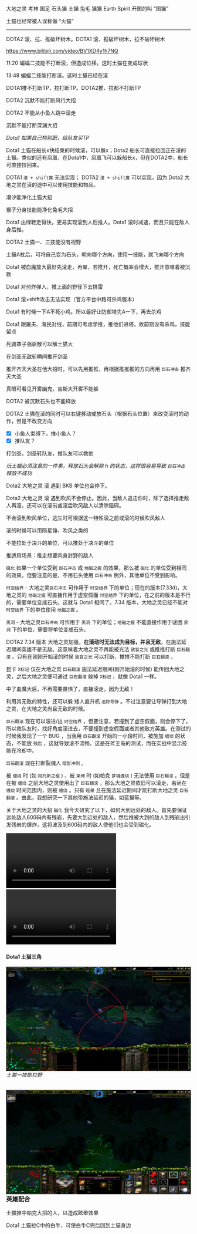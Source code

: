 大地之灵	考林	国足	石头猫	土猫	兔毛	猫猫	Earth Spirit	开图的叫 “图猫”

土猫也经常被人误称做 “火猫”

---

DOTA2 滚、拉、推破坏树木。DOTA1 滚、推破坏树木，拉不破坏树木

https://www.bilibili.com/video/BV1XD4y1h7NQ 

11:20 蝙蝠二技能不打断滚，但造成位移。这时土猫在变成球状

13:48 蝙蝠二技能打断滚。这时土猫已经在滚



DOTA1推不打断TP，拉打断TP。DOTA2推、拉都不打断TP



DOTA2 沉默不能打断风行大招

DOTA2 不能从小鱼人跳中滚走

沉默不能打断深渊大招

*Dota1 如果自己特别肥，给队友买TP*

Dota1 土猫在船长x快结束的时候滚，可以躲x；Dota2 船长可直接拉回正在滚的土猫。类似的还有凤凰，在Dota1中，凤凰飞可以躲船长x，但在DOTA2中，船长可直接拉回来。

DOTA1	`滚 + shift推` 无法实现；
DOTA2	`滚 + shift推` 可以实现，因为 Dota2 大地之灵在滚的途中可以使用技能和物品。

潮汐能净化土猫大招

猴子分身技能能净化兔毛大招

Dota1 出绿鞋走得快，更易实现滚到人后推人。Dota1 滚时减速，而且只能在敌人身后推。

DOTA2 土猫一、三技能没有视野

土猫A杖后，可将自己变为石头，朝向哪个方向，使用一技能，就飞向哪个方向

Dota1 被血魔放大最好先滚走，再晕，若推开，死亡概率会增大，推开意味着被沉默

Dota1 对付炸弹人，推上面的野怪下去排雷

Dota1 滚+shift攻击无法实现（官方平台中路可杀鸡版本）

Dota1 有时候一下A不死小鸡。所以最好让防御塔先A一下，再去杀鸡

Dota1 跟屠夫、海民对线，前期可考虑学推，推他们进塔。故前期没有杀鸡，技能留点

死骑罩子强驱散可以解土猫大

在剑圣无敌斩瞬间推开剑圣

推开齐天大圣在他大招时，可以先用推推，再根据推推推的方向再用 `巨石冲击` 推齐天大圣

真眼可看见开雾幽鬼，宙斯大开雾不能躲

DOTA2 被沉默石头也不能释放

DOTA2 土猫在滚的同时可以右键移动或放石头（根据石头位置）来改变滚时的动作，但是不改变方向

- [x] 小鱼人束缚下，推小鱼人？
- [x] 推队友？

打剑圣，剑圣转队友，推队友可以救他



*玩土猫必须注意的一件事，释放石头会解除 h 的状态，这样很容易导致 `巨石冲击` 释放不成功*



Dota2 大地之灵 滚 遇到 BKB 单位也会停下。

Dota2 大地之灵 滚 遇到吹风不会停止。因此，当敌人追击你时，除了选择推走敌人再滚，还可以在滚前或滚后吹风敌人以清除阻碍。



不会滚到吹风单位，逃生时可根据这一特性滚之前或滚的时候吹风敌人

滚的时候可以用陨星锤、吹风之类的

不能拉处于决斗的单位，可以推处于决斗的单位



推适用场景：推走想要肉身封野的敌人



`磁化` 如果一个单位受到 `巨石冲击` 或 `地磁之握` 的效果，那么被 `磁化` 的单位受到相同的效果。但要注意的是，不用石头使用 `巨石冲击` 例外，其他单位不受到影响。



`时空结界` - 大地之灵`巨石冲击` 可作用于 `时空结界` 下的单位；现在的版本(7.33d)，大地之灵的 `地磁之握` 可直接作用于虚空假面 `时空结界` 下的单位，在之前的版本是不行的，需要单位变成石头。这就与 Dota1 相同了。7.34 版本，大地之灵已经不能对 `时空结界` 下的单位使用 `地磁之握` 。

`黑洞` -  大地之灵`巨石冲击` 可作用于 `黑洞` 下的单位；`地磁之握` 不能直接作用于谜团 `黑洞` 下的单位，需要将单位变成石头。



DOTA2 7.34 版本 大地之灵加强，**在滚动时无法成为目标，并且无敌**。在施法延迟期间英雄不是无敌。这意味着大地之灵不再能被光法 `致盲之光` 或推推打断 `巨石翻滚` 。只有在刚刚开始滚的时候 `致盲之光` 可以打断，推推不能打断 `巨石翻滚` 。

昆卡 `X标记` 仅在大地之灵 `巨石翻滚` 施法延迟期间(刚开始滚的时候) 能传回大地之灵，之后大地之灵便可通过 `巨石翻滚` 躲掉 `X标记` ，就像 Dota1 一样。

中了血魔大后，不再需要畏惧了，直接滚走，因为无敌！

利用其无敌的特性，还可以躲 矮人直升机 `追踪导弹` 。不过注意要让导弹打到大地之灵，在大地之灵尚且无敌的时候。

`巨石翻滚` 现在可以滚进/出 `时空结界` ，但要注意，若撞到了虚空假面，则会停下了。所以救队友时，找好角度滚进去，不要撞到虚空假面或者其他敌方英雄。在测试的时候我发现了一个 BUG ，当我用 `巨石翻滚` 开始的一小段时间，被施加 `缠绕` 的状态，不能放 `残岩` ，这就导致滚不流畅。这是在斧王岛的测试，而在实战中显示技能在冷却中。

`巨石翻滚` 现在打断裂魂人 `暗影冲刺` 。

被 `缠绕` 时 (如 `阿托斯之棍` ) 、被 `束缚` 时 (如帕克 `梦境缠绕` ) 无法使用 `巨石翻滚` 。但是在被 `缠绕` 之前大地之灵使用出了 `巨石翻滚` ，那么大地之灵依旧可以滚走，若尚在 `缠绕` 时间范围内，则被 `缠绕` 。只有 `眩晕` 且在施法延迟期间才能打断大地之灵 `巨石翻滚` 。由此，我想研究一下其他带施法延迟的猫，如蓝猫等。



关于大地之灵的大招 `磁化` 我今天研究了以下，如何大到远处的敌人。首先要保证远处敌人600码内有残岩，先要大到近处的敌人，然后推被大到的敌人到残岩出引发残岩的爆炸，这将波及到600码内的敌人使他们也会受到磁化。

<video src="./img/2023-08-09 19-23-15.mkv"></video>
<video src="./img/2023-08-09 19-22-36.mkv"></video>



#### Dota1 土猫三角
<img src="./img/土猫三角.png" alt="土猫三角" style="zoom: 50%;" align="left" />



###### 土猫一技能拉野

<img src="./img/土猫一技能拉野.png" alt="土猫一技能拉野" style="zoom: 50%;" align="left" />



### 英雄配合

土猫推中帕克大招的人，以造成眩晕效果

Dota1 土猫拉C中的白牛，可使白牛C完后回到土猫身边


